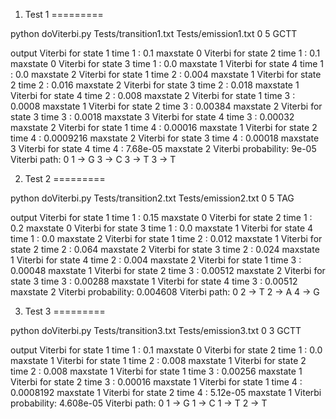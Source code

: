 1. Test 1
=========

python doViterbi.py Tests/transition1.txt Tests/emission1.txt 0 5 GCTT

output
Viterbi for state 1 time 1 : 0.1 maxstate 0
Viterbi for state 2 time 1 : 0.1 maxstate 0
Viterbi for state 3 time 1 : 0.0 maxstate 1
Viterbi for state 4 time 1 : 0.0 maxstate 2
Viterbi for state 1 time 2 : 0.004 maxstate 1
Viterbi for state 2 time 2 : 0.016 maxstate 2
Viterbi for state 3 time 2 : 0.018 maxstate 1
Viterbi for state 4 time 2 : 0.008 maxstate 2
Viterbi for state 1 time 3 : 0.0008 maxstate 1
Viterbi for state 2 time 3 : 0.00384 maxstate 2
Viterbi for state 3 time 3 : 0.0018 maxstate 3
Viterbi for state 4 time 3 : 0.00032 maxstate 2
Viterbi for state 1 time 4 : 0.00016 maxstate 1
Viterbi for state 2 time 4 : 0.0009216 maxstate 2
Viterbi for state 3 time 4 : 0.00018 maxstate 3
Viterbi for state 4 time 4 : 7.68e-05 maxstate 2
Viterbi probability: 9e-05
Viterbi path:
0
1 -> G
3 -> C
3 -> T
3 -> T


2. Test 2 
=========

python doViterbi.py Tests/transition2.txt Tests/emission2.txt 0 5 TAG

output
Viterbi for state 1 time 1 : 0.15 maxstate 0
Viterbi for state 2 time 1 : 0.2 maxstate 0
Viterbi for state 3 time 1 : 0.0 maxstate 1
Viterbi for state 4 time 1 : 0.0 maxstate 2
Viterbi for state 1 time 2 : 0.012 maxstate 1
Viterbi for state 2 time 2 : 0.064 maxstate 2
Viterbi for state 3 time 2 : 0.024 maxstate 1
Viterbi for state 4 time 2 : 0.004 maxstate 2
Viterbi for state 1 time 3 : 0.00048 maxstate 1
Viterbi for state 2 time 3 : 0.00512 maxstate 2
Viterbi for state 3 time 3 : 0.00288 maxstate 1
Viterbi for state 4 time 3 : 0.00512 maxstate 2
Viterbi probability: 0.004608
Viterbi path:
0
2 -> T
2 -> A
4 -> G

3. Test 3
=========

python doViterbi.py Tests/transition3.txt Tests/emission3.txt 0 3 GCTT

output
Viterbi for state 1 time 1 : 0.1 maxstate 0
Viterbi for state 2 time 1 : 0.0 maxstate 1
Viterbi for state 1 time 2 : 0.008 maxstate 1
Viterbi for state 2 time 2 : 0.008 maxstate 1
Viterbi for state 1 time 3 : 0.00256 maxstate 1
Viterbi for state 2 time 3 : 0.00016 maxstate 1
Viterbi for state 1 time 4 : 0.0008192 maxstate 1
Viterbi for state 2 time 4 : 5.12e-05 maxstate 1
Viterbi probability: 4.608e-05
Viterbi path:
0
1 -> G
1 -> C
1 -> T
2 -> T
